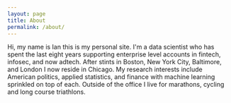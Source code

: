 ```yaml
---
layout: page
title: About
permalink: /about/
---
```


Hi, my name is Ian this is my personal site. I'm a data scientist who has spent the last eight years supporting enterprise level accounts in fintech, infosec, and now adtech. After stints in Boston, New York City, Baltimore, and London I now reside in Chicago. My research interests include American politics, applied statistics, and finance with machine learning sprinkled on top of each. Outside of the office I live for marathons, cycling and long course triathlons. 
